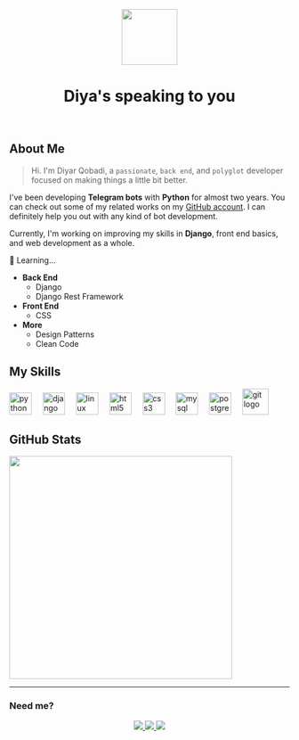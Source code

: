 <div align="center">
  <img src="https://media1.giphy.com/media/H7f5ZGjvKXBaLbBigO/giphy.gif?cid=6c09b9529oevjtj3hh74gyuejpx2lnpjawo757js929ah4c6&ep=v1_stickers_search&rid=giphy.gif&ct=s" height=100/>
  <h1>Diya's speaking to you</h1>
</div>
<br>

## About Me

> Hi. I'm Diyar Qobadi, a `passionate`, `back end`, and `polyglot` developer focused on making things a little bit better.

I've been developing **Telegram bots** with **Python** for almost two years. You can check out some of my related works on my [GitHub account](https://github.com/diyadude?tab=repositories). I can definitely help you out with any kind of bot development.

Currently, I'm working on improving my skills in **Django**, front end basics, and web development as a whole. 

🌱 Learning...
  - **Back End**
      - Django
      - Django Rest Framework
  - **Front End**
      - CSS
  - **More**
      - Design Patterns
      - Clean Code

## My Skills

<div align="left">
  <img src="https://cdn.jsdelivr.net/gh/devicons/devicon/icons/python/python-original.svg" height="40" alt="python logo"  />
  <img width="12" />
  <img src="https://cdn.jsdelivr.net/gh/devicons/devicon/icons/django/django-plain.svg" height="40" alt="django logo"  />
  <img width="12" />
  <img src="https://cdn.jsdelivr.net/gh/devicons/devicon/icons/linux/linux-original.svg" height="40" alt="linux logo"  />
  <img width="12" />
  <img src="https://cdn.jsdelivr.net/gh/devicons/devicon/icons/html5/html5-original.svg" height="40" alt="html5 logo"  />
  <img width="12" />
  <img src="https://cdn.jsdelivr.net/gh/devicons/devicon/icons/css3/css3-original.svg" height="40" alt="css3 logo"  />
  <img width="12" />
  <img src="https://cdn.jsdelivr.net/gh/devicons/devicon/icons/mysql/mysql-original.svg" height="40" alt="mysql logo"  />
  <img width="12" />
  <img src="https://cdn.jsdelivr.net/gh/devicons/devicon/icons/postgresql/postgresql-original.svg" height="40" alt="postgresql logo"  />
  <img width="12" />
  <img src="https://img.icons8.com/?size=100&id=20906&format=png&color=000000" height="47" alt="git logo"  />
</div>

## GitHub Stats

<img src="https://github-readme-stats.vercel.app/api?username=diyadude&show_icons=true&theme=react" width=400>

<hr>
<h3 align="left">Need me?</h3>

<div align="center">
  
  <a href="https://linkedin.com/in/diyadude" alt="LinkedIn">
    <img src="https://img.icons8.com/?size=35&id=Fto28UC6Owy0&format=png&color=000000"/>
  </a>

  <a href="mailto:diyabedson@gmail.com" alt="Email">
    <img src="https://img.icons8.com/?size=35&id=xUcPGt4RSGJl&format=png&color=000000" />
  </a>

  <a href="https://t.me/diyadude" alt="Telegram">
    <img src="https://img.icons8.com/?size=35&id=T3Os1b5HAl8v&format=png&color=5B5B5B"/>
  </a>
  
</div>
